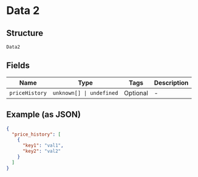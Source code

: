
# Data 2

## Structure

`Data2`

## Fields

| Name | Type | Tags | Description |
|  --- | --- | --- | --- |
| `priceHistory` | `unknown[] \| undefined` | Optional | - |

## Example (as JSON)

```json
{
  "price_history": [
    {
      "key1": "val1",
      "key2": "val2"
    }
  ]
}
```


